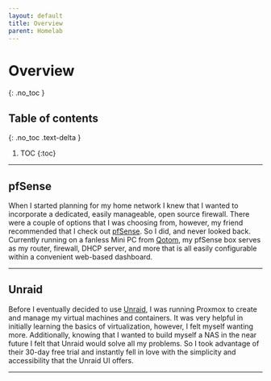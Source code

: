 ```yaml
---
layout: default
title: Overview
parent: Homelab
---
```


# Overview
{: .no_toc }

## Table of contents
{: .no_toc .text-delta }

1. TOC
{:toc}

---

## pfSense

When I started planning for my home network I knew that I wanted to incorporate a dedicated, easily manageable, open source firewall. There were a couple of options that I was choosing from, however, my friend recommended that I check out [pfSense](https://www.pfsense.org/). So I did, and never looked back. Currently running on a fanless Mini PC from [Qotom](https://www.qotom.net/), my pfSense box serves as my router, firewall, DHCP server, and more that is all easily configurable within a convenient web-based dashboard.

---

## Unraid

Before I eventually decided to use [Unraid](https://unraid.net/), I was running Proxmox to create and manage my virtual machines and containers. It was very helpful in initially learning the basics of virtualization, however, I felt myself wanting more. Additionally, knowing that I wanted to build myself a NAS in the near future I felt that Unraid would solve all my problems. So I took advantage of their 30-day free trial and instantly fell in love with the simplicity and accessibility that the Unraid UI offers.

---

## 